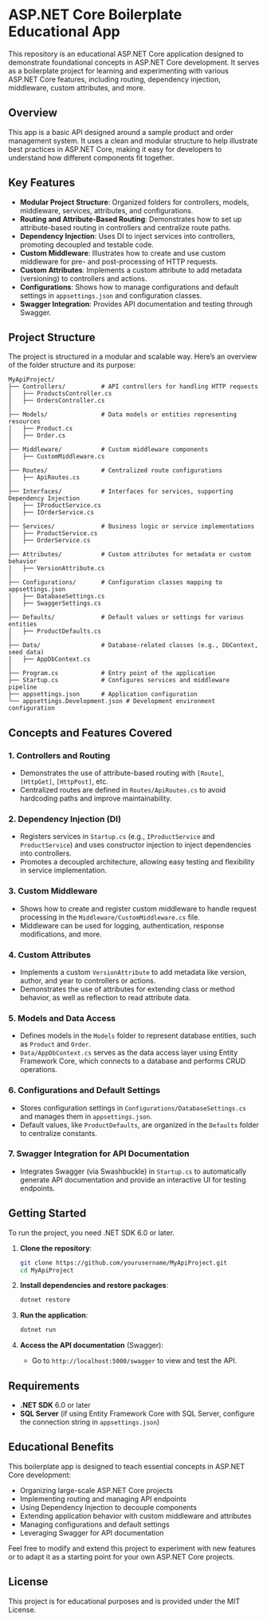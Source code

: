 # ASP.NET Core Boilerplate Educational App

This repository is an educational ASP.NET Core application designed to demonstrate foundational concepts in ASP.NET Core development. It serves as a boilerplate project for learning and experimenting with various ASP.NET Core features, including routing, dependency injection, middleware, custom attributes, and more.

## Overview

This app is a basic API designed around a sample product and order management system. It uses a clean and modular structure to help illustrate best practices in ASP.NET Core, making it easy for developers to understand how different components fit together.

## Key Features

- **Modular Project Structure**: Organized folders for controllers, models, middleware, services, attributes, and configurations.
- **Routing and Attribute-Based Routing**: Demonstrates how to set up attribute-based routing in controllers and centralize route paths.
- **Dependency Injection**: Uses DI to inject services into controllers, promoting decoupled and testable code.
- **Custom Middleware**: Illustrates how to create and use custom middleware for pre- and post-processing of HTTP requests.
- **Custom Attributes**: Implements a custom attribute to add metadata (versioning) to controllers and actions.
- **Configurations**: Shows how to manage configurations and default settings in `appsettings.json` and configuration classes.
- **Swagger Integration**: Provides API documentation and testing through Swagger.

## Project Structure

The project is structured in a modular and scalable way. Here’s an overview of the folder structure and its purpose:

```plaintext
MyApiProject/
├── Controllers/          # API controllers for handling HTTP requests
│   ├── ProductsController.cs
│   ├── OrdersController.cs
│
├── Models/               # Data models or entities representing resources
│   ├── Product.cs
│   ├── Order.cs
│
├── Middleware/           # Custom middleware components
│   ├── CustomMiddleware.cs
│
├── Routes/               # Centralized route configurations
│   ├── ApiRoutes.cs
│
├── Interfaces/           # Interfaces for services, supporting Dependency Injection
│   ├── IProductService.cs
│   ├── IOrderService.cs
│
├── Services/             # Business logic or service implementations
│   ├── ProductService.cs
│   ├── OrderService.cs
│
├── Attributes/           # Custom attributes for metadata or custom behavior
│   ├── VersionAttribute.cs
│
├── Configurations/       # Configuration classes mapping to appsettings.json
│   ├── DatabaseSettings.cs
│   ├── SwaggerSettings.cs
│
├── Defaults/             # Default values or settings for various entities
│   ├── ProductDefaults.cs
│
├── Data/                 # Database-related classes (e.g., DbContext, seed data)
│   ├── AppDbContext.cs
│
├── Program.cs            # Entry point of the application
├── Startup.cs            # Configures services and middleware pipeline
├── appsettings.json      # Application configuration
└── appsettings.Development.json # Development environment configuration
```

## Concepts and Features Covered

### 1. **Controllers and Routing**
   - Demonstrates the use of attribute-based routing with `[Route]`, `[HttpGet]`, `[HttpPost]`, etc.
   - Centralized routes are defined in `Routes/ApiRoutes.cs` to avoid hardcoding paths and improve maintainability.

### 2. **Dependency Injection (DI)**
   - Registers services in `Startup.cs` (e.g., `IProductService` and `ProductService`) and uses constructor injection to inject dependencies into controllers.
   - Promotes a decoupled architecture, allowing easy testing and flexibility in service implementation.

### 3. **Custom Middleware**
   - Shows how to create and register custom middleware to handle request processing in the `Middleware/CustomMiddleware.cs` file.
   - Middleware can be used for logging, authentication, response modifications, and more.

### 4. **Custom Attributes**
   - Implements a custom `VersionAttribute` to add metadata like version, author, and year to controllers or actions.
   - Demonstrates the use of attributes for extending class or method behavior, as well as reflection to read attribute data.

### 5. **Models and Data Access**
   - Defines models in the `Models` folder to represent database entities, such as `Product` and `Order`.
   - `Data/AppDbContext.cs` serves as the data access layer using Entity Framework Core, which connects to a database and performs CRUD operations.

### 6. **Configurations and Default Settings**
   - Stores configuration settings in `Configurations/DatabaseSettings.cs` and manages them in `appsettings.json`.
   - Default values, like `ProductDefaults`, are organized in the `Defaults` folder to centralize constants.

### 7. **Swagger Integration for API Documentation**
   - Integrates Swagger (via Swashbuckle) in `Startup.cs` to automatically generate API documentation and provide an interactive UI for testing endpoints.

## Getting Started

To run the project, you need .NET SDK 6.0 or later.

1. **Clone the repository**:
    ```bash
    git clone https://github.com/yourusername/MyApiProject.git
    cd MyApiProject
    ```

2. **Install dependencies and restore packages**:
    ```bash
    dotnet restore
    ```

3. **Run the application**:
    ```bash
    dotnet run
    ```

4. **Access the API documentation** (Swagger):
   - Go to `http://localhost:5000/swagger` to view and test the API.

## Requirements

- **.NET SDK** 6.0 or later
- **SQL Server** (if using Entity Framework Core with SQL Server, configure the connection string in `appsettings.json`)

## Educational Benefits

This boilerplate app is designed to teach essential concepts in ASP.NET Core development:
- Organizing large-scale ASP.NET Core projects
- Implementing routing and managing API endpoints
- Using Dependency Injection to decouple components
- Extending application behavior with custom middleware and attributes
- Managing configurations and default settings
- Leveraging Swagger for API documentation

Feel free to modify and extend this project to experiment with new features or to adapt it as a starting point for your own ASP.NET Core projects.

## License

This project is for educational purposes and is provided under the MIT License.
